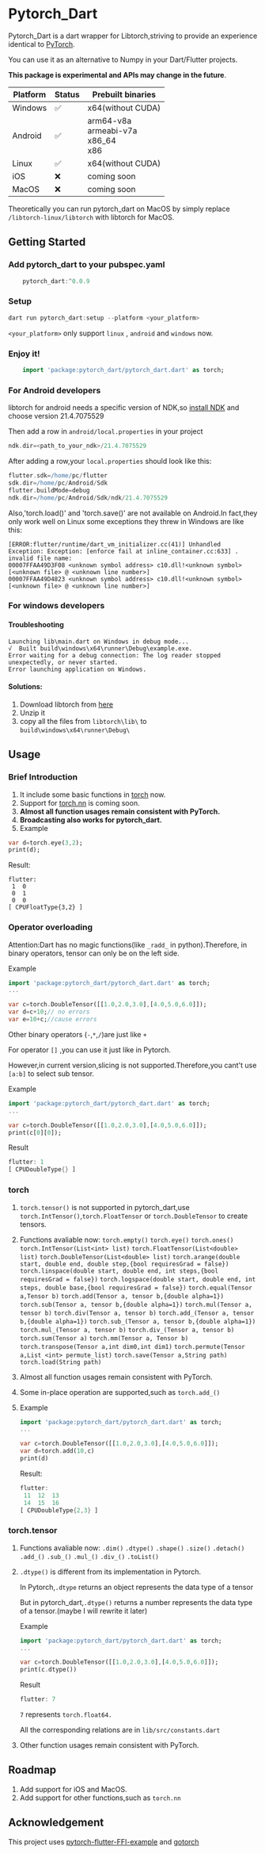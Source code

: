 # Pytorch_Dart

Pytorch_Dart is a dart wrapper for Libtorch,striving to provide an experience identical to [PyTorch](https://github.com/pytorch/pytorch).

You can use it as an alternative to Numpy in your Dart/Flutter projects.

**This package is experimental and APIs may change in the future**.

| Platform | Status | Prebuilt binaries                               |
| -------- | ------ | ----------------------------------------------- |
| Windows  | ✅     | x64(without CUDA)                               |
| Android  | ✅     | arm64-v8a<br />armeabi-v7a<br />x86_64<br />x86 |
| Linux    | ✅     | x64(without CUDA)                               |
| iOS      | ❌     | coming soon                                     |
| MacOS    | ❌     | coming soon                                     |

Theoretically you can run pytorch_dart on MacOS by simply replace `/libtorch-linux/libtorch` with libtorch for MacOS.

## Getting Started

### Add pytorch_dart to your pubspec.yaml

```dart
    pytorch_dart:^0.0.9
```

### Setup

```dart
dart run pytorch_dart:setup --platform <your_platform>
```

`<your_platform>` only support `linux` , `android` and `windows` now.

### Enjoy it!

```dart
    import 'package:pytorch_dart/pytorch_dart.dart' as torch;

```

### For Android developers

libtorch for android needs a specific version of NDK,so [install NDK](https://developer.android.com/studio/projects/install-ndk?hl=zh-cn) and choose version 21.4.7075529

Then add a row in `android/local.properties` in your project

```dart
ndk.dir=<path_to_your_ndk>/21.4.7075529
```

After adding a row,your `local.properties` should look like this:

```gradle
flutter.sdk=/home/pc/flutter
sdk.dir=/home/pc/Android/Sdk
flutter.buildMode=debug
ndk.dir=/home/pc/Android/Sdk/ndk/21.4.7075529
```

Also,'torch.load()' and 'torch.save()' are not available on Android.In fact,they only work well on Linux
some exceptions they threw in Windows are like this:
```
[ERROR:flutter/runtime/dart_vm_initializer.cc(41)] Unhandled Exception: Exception: [enforce fail at inline_container.cc:633] . invalid file name: 
00007FFAA49D3F08 <unknown symbol address> c10.dll!<unknown symbol> [<unknown file> @ <unknown line number>]
00007FFAA49D4823 <unknown symbol address> c10.dll!<unknown symbol> [<unknown file> @ <unknown line number>]
```

### For windows developers

#### Troubleshooting

```
Launching lib\main.dart on Windows in debug mode...
√  Built build\windows\x64\runner\Debug\example.exe.
Error waiting for a debug connection: The log reader stopped unexpectedly, or never started.
Error launching application on Windows.
```

#### Solutions:

1. Download libtorch from [here](https://download.pytorch.org/libtorch/cpu/libtorch-win-shared-with-deps-2.2.2%2Bcpu.zip)
2. Unzip it
3. copy all the files from `libtorch\lib\` to `build\windows\x64\runner\Debug\`

## Usage

### Brief Introduction

1. It include some basic functions in [torch](https://pytorch.org/docs/stable/torch.html) now.
2. Support for [torch.nn](https://pytorch.org/docs/stable/nn.html) is coming soon.
3. **Almost all function usages remain consistent with PyTorch.**
4. **Broadcasting also works for pytorch_dart.**
5. Example

```dart
var d=torch.eye(3,2);
print(d);
```

Result:

```
flutter:
 1  0
 0  1
 0  0
[ CPUFloatType{3,2} ]
```

### Operator overloading

Attention:Dart has no magic functions(like `_radd_` in python).Therefore, in binary operators, tensor can only be on the left side.

Example

```dart
import 'package:pytorch_dart/pytorch_dart.dart' as torch;
...

var c=torch.DoubleTensor([[1.0,2.0,3.0],[4.0,5.0,6.0]]);
var d=c+10;// no errors
var e=10+c;//cause errors
```

Other binary operators (`-`,`*`,`/`)are just like `+`

For operator `[]` ,you can use it just like in Pytorch.

However,in current version,slicing is not supported.Therefore,you cant't use `[a:b]` to select sub tensor.

Example

```dart
import 'package:pytorch_dart/pytorch_dart.dart' as torch;
...

var c=torch.DoubleTensor([[1.0,2.0,3.0],[4.0,5.0,6.0]]);
print(c[0][0]);
```

Result

```dart
flutter: 1
[ CPUDoubleType{} ]
```

### torch

1. `torch.tensor()` is not supported in pytorch_dart,use `torch.IntTensor()`,`torch.FloatTensor` or `torch.DoubleTensor` to create tensors.
2. Functions avaliable now:
   `torch.empty()`
   `torch.eye()`
   `torch.ones()`
   `torch.IntTensor(List<int> list)`
   `torch.FloatTensor(List<double> list)`
   `torch.DoubleTensor(List<double> list)`
   `torch.arange(double start, double end, double step,{bool requiresGrad = false})`
   `torch.linspace(double start, double end, int steps,{bool requiresGrad = false})`
   `torch.logspace(double start, double end, int steps, double base,{bool requiresGrad = false})`
   `torch.equal(Tensor a,Tensor b)`
   `torch.add(Tensor a, tensor b,{double alpha=1})`
   `torch.sub(Tensor a, tensor b,{double alpha=1})`
   `torch.mul(Tensor a, tensor b)`
   `torch.div(Tensor a, tensor b)`
   `torch.add_(Tensor a, tensor b,{double alpha=1})`
   `torch.sub_(Tensor a, tensor b,{double alpha=1})`
   `torch.mul_(Tensor a, tensor b)`
   `torch.div_(Tensor a, tensor b)`
   `torch.sum(Tensor a)`
   `torch.mm(Tensor a, Tensor b)`
   `torch.transpose(Tensor a,int dim0,int dim1)`
   `torch.permute(Tensor a,List <int> permute_list)`
   `torch.save(Tensor a,String path)`
   `torch.load(String path)`
3. Almost all function usages remain consistent with PyTorch.
4. Some in-place operation are supported,such as `torch.add_()`
5. Example

   ```dart
   import 'package:pytorch_dart/pytorch_dart.dart' as torch;
   ...

   var c=torch.DoubleTensor([[1.0,2.0,3.0],[4.0,5.0,6.0]]);
   var d=torch.add(10,c)
   print(d)
   ```

   Result:

   ```dart
   flutter:
    11  12  13
    14  15  16
   [ CPUDoubleType{2,3} ]
   ```

### torch.tensor

1. Functions avaliable now:
   `.dim()`
   `.dtype()`
   `.shape()`
   `.size()`
   `.detach()`
   `.add_()`
   `.sub_()`
   `.mul_()`
   `.div_()`
   `.toList()`
2. `.dtype()` is different from its implementation in Pytorch.

   In Pytorch,`.dtype` returns an object represents the data type of a tensor

   But in pytorch_dart,`.dtype()` returns a number represents the data type of a tensor.(maybe I will rewrite it later)

   Example

   ```dart
   import 'package:pytorch_dart/pytorch_dart.dart' as torch;
   ...

   var c=torch.DoubleTensor([[1.0,2.0,3.0],[4.0,5.0,6.0]]);
   print(c.dtype())
   ```

   Result

   ```dart
   flutter: 7
   ```

   `7` represents `torch.float64.`

   All the corresponding relations are in `lib/src/constants.dart`
3. Other function usages remain consistent with PyTorch.

## Roadmap

1. Add support for iOS and MacOS.
2. Add support for other functions,such as `torch.nn`

## Acknowledgement

This project uses [pytorch-flutter-FFI-example](https://github.com/dvagala/pytorch-flutter-FFI-example) and [gotorch](https://github.com/wangkuiyi/gotorch)
